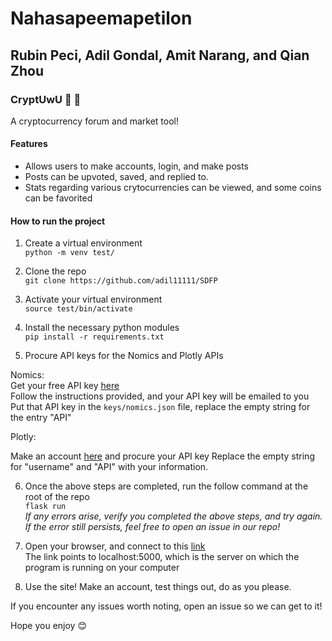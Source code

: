 # Nahasapeemapetilon  
## Rubin Peci, Adil Gondal, Amit Narang, and Qian Zhou    
   
### CryptUwU :tongue: :eyes:   
   
A cryptocurrency forum and market tool!   
   
#### Features 
- Allows users to make accounts, login, and make posts 
- Posts can be upvoted, saved, and replied to. 
- Stats regarding various crytocurrencies can be viewed, and some coins can be favorited 
 
#### How to run the project   
1. Create a virtual environment  
`python -m venv test/`  
   
2. Clone the repo       
`git clone https://github.com/adil11111/SDFP`   
    
3. Activate your virtual environment   
`source test/bin/activate`    
    
4. Install the necessary python modules   
`pip install -r requirements.txt`   
   
5. Procure API keys for the Nomics and Plotly APIs  
   
Nomics:  
Get your free API key [here](https://p.nomics.com/cryptocurrency-bitcoin-api)   
Follow the instructions provided, and your API key will be emailed to you   
Put that API key in the `keys/nomics.json` file, replace the empty string for the entry "API"   
   
Plotly:   
   
Make an account [here](https://plot.ly/Auth/login/?next=%2Fsettings) and procure your API key 
Replace the empty string for "username" and "API" with your information. 
 
6. Once the above steps are completed, run the follow command at the root of the repo   
`flask run`     
*If any errors arise, verify you completed the above steps, and try again. If the error still persists, feel free to open an issue in our repo!*    
    
7. Open your browser, and connect to this [link](localhost:5000)   
The link points to localhost:5000, which is the server on which the program is running on your computer   
    
8. Use the site! Make an account, test things out, do as you please.    
   
If you encounter any issues worth noting, open an issue so we can get to it!   
   
Hope you enjoy :blush:  
